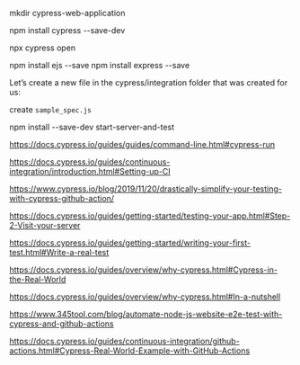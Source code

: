 mkdir cypress-web-application

npm install cypress --save-dev

<!-- Open cypress dashboard -->
npx cypress open


npm install ejs --save
npm install express --save


Let’s create a new file in the cypress/integration folder that was created for us:

create `sample_spec.js`

npm install --save-dev start-server-and-test


https://docs.cypress.io/guides/guides/command-line.html#cypress-run

https://docs.cypress.io/guides/continuous-integration/introduction.html#Setting-up-CI

https://www.cypress.io/blog/2019/11/20/drastically-simplify-your-testing-with-cypress-github-action/

https://docs.cypress.io/guides/getting-started/testing-your-app.html#Step-2-Visit-your-server

https://docs.cypress.io/guides/getting-started/writing-your-first-test.html#Write-a-real-test

https://docs.cypress.io/guides/overview/why-cypress.html#Cypress-in-the-Real-World

https://docs.cypress.io/guides/overview/why-cypress.html#In-a-nutshell

https://www.345tool.com/blog/automate-node-js-website-e2e-test-with-cypress-and-github-actions

https://docs.cypress.io/guides/continuous-integration/github-actions.html#Cypress-Real-World-Example-with-GitHub-Actions